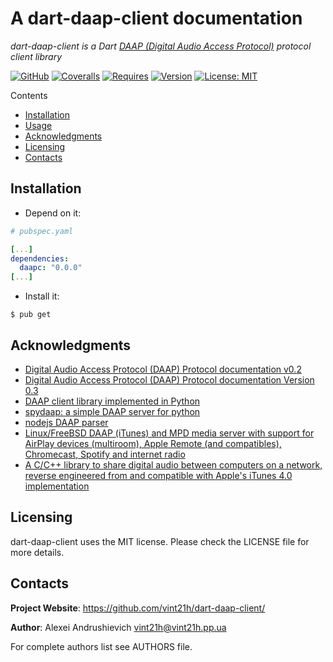 [//]: # (dart-daap-client)
[//]: # (README.md)

# A dart-daap-client documentation

*dart-daap-client is a Dart [DAAP (Digital Audio Access Protocol)](https://en.wikipedia.org/wiki/DAAP)  protocol client library*

[![GitHub](https://github.com/vint21h/dart-daap-client/workflows/build/badge.svg)](https://github.com/vint21h/dart-daap-client/actions/)
[![Coveralls](https://coveralls.io/repos/github/vint21h/dart-daap-client/badge.svg?branch=master)](https://coveralls.io/github/vint21h/dart-daap-client?branch=master)
[![Requires](https://requires.io/github/vint21h/dart-daap-client/requirements.svg?branch=master)](https://requires.io/github/vint21h/dart-daap-client/requirements/?branch=master)
[![Version](https://img.shields.io/pub/v/daapc.svg)](https://pub.dartlang.org/packages/daapc/)
[![License: MIT](https://img.shields.io/badge/license-MIT-blue.svg)](https://opensource.org/licenses/MIT/)

Contents
* [Installation](#installation)
* [Usage](example/README.md)
* [Acknowledgments](#acknowledgments)
* [Licensing](#licensing)
* [Contacts](#contacts)

## Installation

* Depend on it:
```yaml
# pubspec.yaml

[...]
dependencies:
  daapc: "0.0.0"
[...]
```
* Install it:
```console
$ pub get
```

## Acknowledgments
* [Digital Audio Access Protocol (DAAP) Protocol documentation v0.2](http://tapjam.net/daap/)
* [Digital Audio Access Protocol (DAAP) Protocol documentation Version 0.3](https://github.com/bjoernricks/daap-protocol/)
* [DAAP client library implemented in Python](https://github.com/tominsam/PythonDaap/)
* [spydaap: a simple DAAP server for python](https://github.com/egh/spydaap/)
* [nodejs DAAP parser](https://github.com/roblan/daap-parser/)
* [Linux/FreeBSD DAAP (iTunes) and MPD media server with support for AirPlay devices (multiroom), Apple Remote (and compatibles), Chromecast, Spotify and internet radio](https://github.com/ejurgensen/forked-daapd/)
* [A C/C++ library to share digital audio between computers on a network, reverse engineered from and compatible with Apple's iTunes 4.0 implementation](https://sourceforge.net/projects/daap/)

## Licensing
dart-daap-client uses the MIT license. Please check the LICENSE file for more details.

## Contacts
**Project Website**: https://github.com/vint21h/dart-daap-client/

**Author**: Alexei Andrushievich <vint21h@vint21h.pp.ua>

For complete authors list see AUTHORS file.
